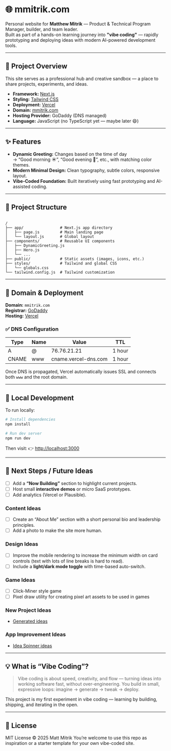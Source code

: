 
# 🌐 mmitrik.com

Personal website for **Matthew Mitrik** — Product & Technical Program Manager, builder, and team leader.  
Built as part of a hands-on learning journey into **"vibe coding"** — rapidly prototyping and deploying ideas with modern AI-powered development tools.

---

## 🚀 Project Overview

This site serves as a professional hub and creative sandbox — a place to share projects, experiments, and ideas.

- **Framework:** [Next.js](https://nextjs.org/)
- **Styling:** [Tailwind CSS](https://tailwindcss.com/)
- **Deployment:** [Vercel](https://vercel.com/)
- **Domain:** [mmitrik.com](https://mmitrik.com)
- **Hosting Provider:** GoDaddy (DNS managed)
- **Language:** JavaScript (no TypeScript yet — maybe later 😄)

---

## ✨ Features

- **Dynamic Greeting:** Changes based on the time of day  
  → “Good morning ☀️”, “Good evening 🌇”, etc., with matching color themes.  
- **Modern Minimal Design:** Clean typography, subtle colors, responsive layout.  
- **Vibe-Coded Foundation:** Built iteratively using fast prototyping and AI-assisted coding.

---

## 🧱 Project Structure

```

/
├── app/                # Next.js app directory
│   ├── page.js         # Main landing page
│   └── layout.js       # Global layout
├── components/         # Reusable UI components
│   ├── DynamicGreeting.js
│   ├── Hero.js
│   └── ...
├── public/             # Static assets (images, icons, etc.)
├── styles/             # Tailwind and global CSS
│   └── globals.css
└── tailwind.config.js  # Tailwind customization

````

---

## 🧭 Domain & Deployment

**Domain:** `mmitrik.com`  
**Registrar:** [GoDaddy](https://www.godaddy.com)  
**Hosting:** [Vercel](https://vercel.com)

### ✅ DNS Configuration

| Type | Name | Value | TTL |
|------|------|--------|-----|
| A | @ | 76.76.21.21 | 1 hour |
| CNAME | www | cname.vercel-dns.com | 1 hour |

Once DNS is propagated, Vercel automatically issues SSL and connects both `www` and the root domain.

---

## 🧰 Local Development

To run locally:

```bash
# Install dependencies
npm install

# Run dev server
npm run dev
````

Then visit:
👉 [http://localhost:3000](http://localhost:3000)

---

## 🧠 Next Steps / Future Ideas

- [ ] Add a **“Now Building”** section to highlight current projects.
- [ ] Host small **interactive demos** or micro SaaS prototypes.
- [ ] Add analytics (Vercel or Plausible).

### Content Ideas
- [ ] Create an “About Me” section with a short personal bio and leadership principles.
- [ ] Add a photo to make the site more human.

### Design Ideas
- [ ] Improve the mobile rendering to increase the minimum width on card controls (text with lots of line breaks is hard to read).
- [ ] Include a **light/dark mode toggle** with time-based auto-switch.

### Game Ideas
- [ ] Click-Miner style game
- [ ] Pixel draw utility for creating pixel art assets to be used in games

### New Project Ideas
- [Generated ideas](ideas/ideas.md)

### App Improvement Ideas
- [Idea Spinner ideas](src/app/apps/idea-spinner/readme.md)



---

## 💡 What is “Vibe Coding”?

> Vibe coding is about speed, creativity, and flow — turning ideas into working software fast, without over-engineering.
> You build in small, expressive loops: imagine → generate → tweak → deploy.

This project is my first experiment in vibe coding — learning by building, shipping, and iterating in the open.

---

## 🪪 License

MIT License © 2025 Matt Mitrik
You’re welcome to use this repo as inspiration or a starter template for your own vibe-coded site.